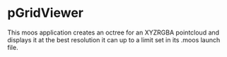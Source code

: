 # pGridViewer

This moos application creates an octree for an XYZRGBA pointcloud and displays it at the best resolution it can up to a limit set in its .moos launch file.
